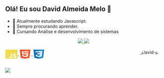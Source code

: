 ##  Olá! Eu sou David Almeida Melo 👋

- 🌱 Atualmente estudando Javascript.
- 📙 Sempre procurando aprender.
- 🎈 Cursando Análise e desenvolvimento de sistemas

<div align="center">
  <a href="https://github.com/Davidalmeida09">
  <img height="180em" src="https://github-readme-stats.vercel.app/api?username=Davidalmeida09&show_icons=true&theme=dark&include_all_commits=true&count_private=true"/>
  <img height="180em" src="https://github-readme-stats.vercel.app/api/top-langs/?username=Davidalmeida09&layout=compact&langs_count=7&theme=dark"/>
</div>
  
  <div style="display: inline_block"><br>
  <img align="center" alt="David-Js" height="30" width="40" src="https://raw.githubusercontent.com/devicons/devicon/master/icons/javascript/javascript-plain.svg">
  <img align="center" alt="David-HTML" height="30" width="40" src="https://raw.githubusercontent.com/devicons/devicon/master/icons/html5/html5-original.svg">
  <img align="center" alt="David-CSS" height="30" width="40" src="https://raw.githubusercontent.com/devicons/devicon/master/icons/css3/css3-original.svg">
     <img align="right" alt="David-pic" height="150" style="border-radius:50px;" src="https://i.pinimg.com/originals/8a/ed/9a/8aed9af60c3ec5bb5ac7c0cf6f699170.jpg">
  
    
  </div>


  

  ##
  
  <div> 
   <a href="https://www.linkedin.com/in/david-almeida-a5bb16203/" target="_blank"><img src="https://img.shields.io/badge/-LinkedIn-%230077B5?style=for-the-badge&logo=linkedin&logoColor=white" target="_blank"></a> 
  </div>
  
  

